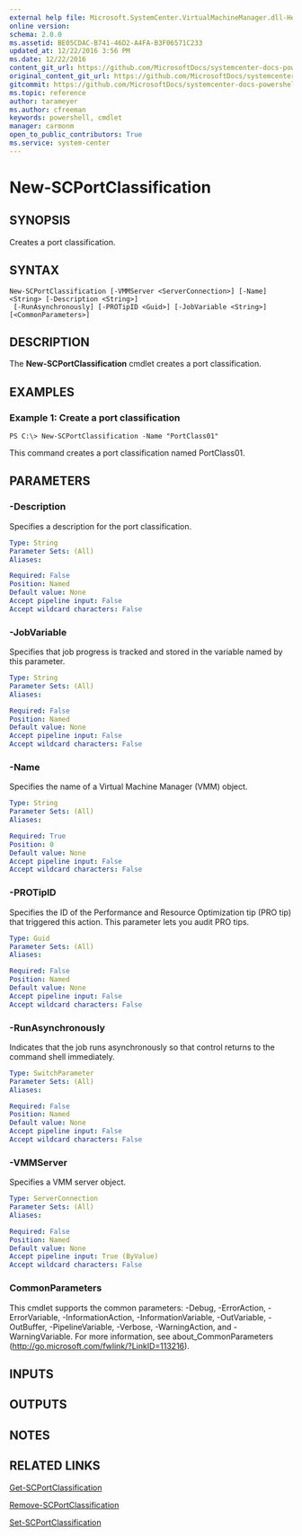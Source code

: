 ```yaml
---
external help file: Microsoft.SystemCenter.VirtualMachineManager.dll-Help.xml
online version: 
schema: 2.0.0
ms.assetid: BE05CDAC-B741-46D2-A4FA-B3F06571C233
updated_at: 12/22/2016 3:56 PM
ms.date: 12/22/2016
content_git_url: https://github.com/MicrosoftDocs/systemcenter-docs-powershell/blob/master/systemcenter-cmdlets/SystemCenter2016/VirtualMachineManager/vlatest/New-SCPortClassification.md
original_content_git_url: https://github.com/MicrosoftDocs/systemcenter-docs-powershell/blob/master/systemcenter-cmdlets/SystemCenter2016/VirtualMachineManager/vlatest/New-SCPortClassification.md
gitcommit: https://github.com/MicrosoftDocs/systemcenter-docs-powershell/blob/96e5647587661652225fbdd2c797cd4d59d542bc/systemcenter-cmdlets/SystemCenter2016/VirtualMachineManager/vlatest/New-SCPortClassification.md
ms.topic: reference
author: tarameyer
ms.author: cfreeman
keywords: powershell, cmdlet
manager: carmonm
open_to_public_contributors: True
ms.service: system-center
---
```


# New-SCPortClassification

## SYNOPSIS
Creates a port classification.

## SYNTAX

```
New-SCPortClassification [-VMMServer <ServerConnection>] [-Name] <String> [-Description <String>]
 [-RunAsynchronously] [-PROTipID <Guid>] [-JobVariable <String>] [<CommonParameters>]
```

## DESCRIPTION
The **New-SCPortClassification** cmdlet creates a port classification.

## EXAMPLES

### Example 1: Create a port classification
```
PS C:\> New-SCPortClassification -Name "PortClass01"
```

This command creates a port classification named PortClass01.

## PARAMETERS

### -Description
Specifies a description for the port classification.

```yaml
Type: String
Parameter Sets: (All)
Aliases: 

Required: False
Position: Named
Default value: None
Accept pipeline input: False
Accept wildcard characters: False
```

### -JobVariable
Specifies that job progress is tracked and stored in the variable named by this parameter.

```yaml
Type: String
Parameter Sets: (All)
Aliases: 

Required: False
Position: Named
Default value: None
Accept pipeline input: False
Accept wildcard characters: False
```

### -Name
Specifies the name of a Virtual Machine Manager (VMM) object.

```yaml
Type: String
Parameter Sets: (All)
Aliases: 

Required: True
Position: 0
Default value: None
Accept pipeline input: False
Accept wildcard characters: False
```

### -PROTipID
Specifies the ID of the Performance and Resource Optimization tip (PRO tip) that triggered this action.
This parameter lets you audit PRO tips.

```yaml
Type: Guid
Parameter Sets: (All)
Aliases: 

Required: False
Position: Named
Default value: None
Accept pipeline input: False
Accept wildcard characters: False
```

### -RunAsynchronously
Indicates that the job runs asynchronously so that control returns to the command shell immediately.

```yaml
Type: SwitchParameter
Parameter Sets: (All)
Aliases: 

Required: False
Position: Named
Default value: None
Accept pipeline input: False
Accept wildcard characters: False
```

### -VMMServer
Specifies a VMM server object.

```yaml
Type: ServerConnection
Parameter Sets: (All)
Aliases: 

Required: False
Position: Named
Default value: None
Accept pipeline input: True (ByValue)
Accept wildcard characters: False
```

### CommonParameters
This cmdlet supports the common parameters: -Debug, -ErrorAction, -ErrorVariable, -InformationAction, -InformationVariable, -OutVariable, -OutBuffer, -PipelineVariable, -Verbose, -WarningAction, and -WarningVariable. For more information, see about_CommonParameters (http://go.microsoft.com/fwlink/?LinkID=113216).

## INPUTS

## OUTPUTS

## NOTES

## RELATED LINKS

[Get-SCPortClassification](xref:SystemCenter2016/VirtualMachineManager/vlatest/Get-SCPortClassification.md)

[Remove-SCPortClassification](xref:SystemCenter2016/VirtualMachineManager/vlatest/Remove-SCPortClassification.md)

[Set-SCPortClassification](xref:SystemCenter2016/VirtualMachineManager/vlatest/Set-SCPortClassification.md)

